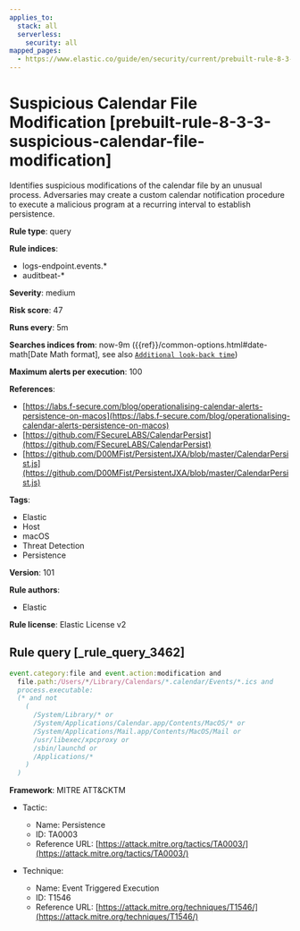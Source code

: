 ```yaml
---
applies_to:
  stack: all
  serverless:
    security: all
mapped_pages:
  - https://www.elastic.co/guide/en/security/current/prebuilt-rule-8-3-3-suspicious-calendar-file-modification.html
---
```


# Suspicious Calendar File Modification [prebuilt-rule-8-3-3-suspicious-calendar-file-modification]

Identifies suspicious modifications of the calendar file by an unusual process. Adversaries may create a custom calendar notification procedure to execute a malicious program at a recurring interval to establish persistence.

**Rule type**: query

**Rule indices**:

* logs-endpoint.events.*
* auditbeat-*

**Severity**: medium

**Risk score**: 47

**Runs every**: 5m

**Searches indices from**: now-9m ({{ref}}/common-options.html#date-math[Date Math format], see also [`Additional look-back time`](docs-content://solutions/security/detect-and-alert/create-detection-rule.md#rule-schedule))

**Maximum alerts per execution**: 100

**References**:

* [https://labs.f-secure.com/blog/operationalising-calendar-alerts-persistence-on-macos](https://labs.f-secure.com/blog/operationalising-calendar-alerts-persistence-on-macos)
* [https://github.com/FSecureLABS/CalendarPersist](https://github.com/FSecureLABS/CalendarPersist)
* [https://github.com/D00MFist/PersistentJXA/blob/master/CalendarPersist.js](https://github.com/D00MFist/PersistentJXA/blob/master/CalendarPersist.js)

**Tags**:

* Elastic
* Host
* macOS
* Threat Detection
* Persistence

**Version**: 101

**Rule authors**:

* Elastic

**Rule license**: Elastic License v2

## Rule query [_rule_query_3462]

```js
event.category:file and event.action:modification and
  file.path:/Users/*/Library/Calendars/*.calendar/Events/*.ics and
  process.executable:
  (* and not
    (
      /System/Library/* or
      /System/Applications/Calendar.app/Contents/MacOS/* or
      /System/Applications/Mail.app/Contents/MacOS/Mail or
      /usr/libexec/xpcproxy or
      /sbin/launchd or
      /Applications/*
    )
  )
```

**Framework**: MITRE ATT&CKTM

* Tactic:

    * Name: Persistence
    * ID: TA0003
    * Reference URL: [https://attack.mitre.org/tactics/TA0003/](https://attack.mitre.org/tactics/TA0003/)

* Technique:

    * Name: Event Triggered Execution
    * ID: T1546
    * Reference URL: [https://attack.mitre.org/techniques/T1546/](https://attack.mitre.org/techniques/T1546/)



